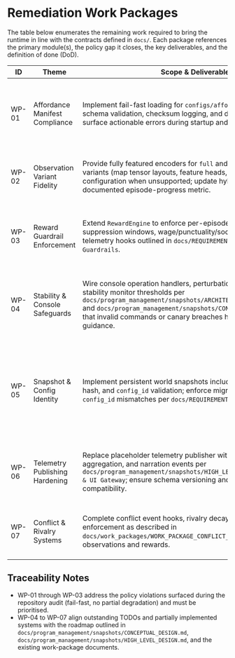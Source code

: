 # Remediation Work Packages

The table below enumerates the remaining work required to bring the runtime in line with the contracts defined in `docs/`. Each package references the primary module(s), the policy gap it closes, the key deliverables, and the definition of done (DoD).

| ID | Theme | Scope & Deliverables | Dependencies | Definition of Done |
|----|-------|----------------------|--------------|--------------------|
| WP-01 | Affordance Manifest Compliance | Implement fail-fast loading for `configs/affordances/*.yaml`; add schema validation, checksum logging, and duplicate detection; surface actionable errors during startup and hot-reload. | Access to manifest schema design; integration with telemetry for checksum reporting. | ✅ (2025-09-30) loader enforces schema/duplicates, telemetry & console expose manifest checksum, `scripts/validate_affordances.py --strict` runs in CI, regression tests cover missing/invalid/duplicate entries. |
| WP-02 | Observation Variant Fidelity | Provide fully featured encoders for `full` and `compact` observation variants (map tensor layouts, feature heads, metadata) or hard-fail configuration when unsupported; update hybrid path with documented episode-progress metric. | Hybrid encoder as reference implementation; config gating in `SimulationConfig`. | ✅ (2025-09-30) hybrid/full/compact variants implemented, config validation updated, docs refreshed, regression tests + CI cover all variants. |
| WP-03 | Reward Guardrail Enforcement | Extend `RewardEngine` to enforce per-episode clipping, termination suppression windows, wage/punctuality/social reward terms, and telemetry hooks outlined in `docs/REQUIREMENTS.md#6. Rewards & Guardrails`. | Episode tracking in world state; access to employment telemetry for punctuality bonuses. | ✅ (2025-09-30) rewards respect tick/episode clips, death window, wage & punctuality bonuses are applied, social taps active, telemetry exposes per-agent reward breakdown, unit tests cover success/failure paths. |
| WP-04 | Stability & Console Safeguards | Wire console operation handlers, perturbation scheduling, and stability monitor thresholds per `docs/program_management/snapshots/ARCHITECTURE_INTERFACES.md#2.9` and `docs/program_management/snapshots/CONCEPTUAL_DESIGN.md` so that invalid commands or canary breaches halt with actionable guidance. | Console command registry, queue manager instrumentation. | ✅ (2025-10-02) console operations validate input with admin gating, stability monitor telemeters guardrails, perturbation scheduler exposes telemetry & admin controls, regression tests cover console misuse and thresholds. |
| WP-05 | Snapshot & Config Identity | Implement persistent world snapshots including RNG seeds, policy hash, and `config_id` validation; enforce migration hooks when `config_id` mismatches per `docs/REQUIREMENTS.md#2`. | Storage backend for snapshots; configuration migration registry. | *(In progress — Phases 5.2–5.3 landed: schema v1.4, RNG streams, policy identity, migration registry & console diagnostics.)* Saving/restoring snapshots preserves world state deterministically; mismatched `config_id` raises unless a migration passes; tests cover snapshot round-trips and migration failure paths. |
| WP-06 | Telemetry Publishing Hardening | Replace placeholder telemetry publisher with real transport, KPI aggregation, and narration events per `docs/program_management/snapshots/HIGH_LEVEL_DESIGN.md#Telemetry & UI Gateway`; ensure schema versioning and observer UI compatibility. | Alignment with observer UI work packages; logging infrastructure. | Telemetry stream publishes to configured transport with schema version header; KPIs and narration events are emitted; observer UI smoke tests pass against new stream; failure to connect triggers fail-fast error. |
| WP-07 | Conflict & Rivalry Systems | Complete conflict event hooks, rivalry decay, and queue fairness enforcement as described in `docs/work_packages/WORK_PACKAGE_CONFLICT_INTRO.md`; integrate with observations and rewards. | Rivalry ledger storage; observation feature plumbing. | Rivalry metrics update per tick, influence observations, and gate rewards; queue fairness invariants enforced with tests; telemetry includes conflict snapshots. |

## Traceability Notes

- WP-01 through WP-03 address the policy violations surfaced during the repository audit (fail-fast, no partial degradation) and must be prioritised.
- WP-04 to WP-07 align outstanding TODOs and partially implemented systems with the roadmap outlined in `docs/program_management/snapshots/CONCEPTUAL_DESIGN.md`, `docs/program_management/snapshots/HIGH_LEVEL_DESIGN.md`, and the existing work-package documents.
